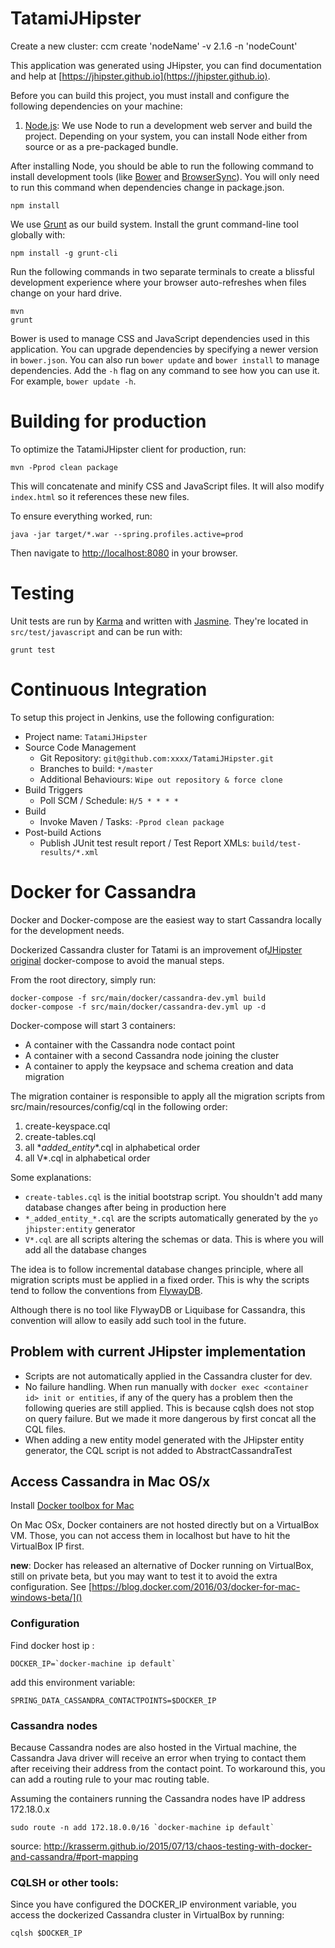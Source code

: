 # TatamiJHipster

Create a new cluster: ccm create 'nodeName' -v 2.1.6 -n 'nodeCount'

This application was generated using JHipster, you can find documentation and help at [https://jhipster.github.io](https://jhipster.github.io).

Before you can build this project, you must install and configure the following dependencies on your machine:

1. [Node.js][]: We use Node to run a development web server and build the project.
   Depending on your system, you can install Node either from source or as a pre-packaged bundle.

After installing Node, you should be able to run the following command to install development tools (like
[Bower][] and [BrowserSync][]). You will only need to run this command when dependencies change in package.json.

    npm install

We use [Grunt][] as our build system. Install the grunt command-line tool globally with:

    npm install -g grunt-cli

Run the following commands in two separate terminals to create a blissful development experience where your browser
auto-refreshes when files change on your hard drive.

    mvn
    grunt

Bower is used to manage CSS and JavaScript dependencies used in this application. You can upgrade dependencies by
specifying a newer version in `bower.json`. You can also run `bower update` and `bower install` to manage dependencies.
Add the `-h` flag on any command to see how you can use it. For example, `bower update -h`.

# Building for production

To optimize the TatamiJHipster client for production, run:

    mvn -Pprod clean package

This will concatenate and minify CSS and JavaScript files. It will also modify `index.html` so it references
these new files.

To ensure everything worked, run:

    java -jar target/*.war --spring.profiles.active=prod

Then navigate to [http://localhost:8080](http://localhost:8080) in your browser.

# Testing

Unit tests are run by [Karma][] and written with [Jasmine][]. They're located in `src/test/javascript` and can be run with:

    grunt test



# Continuous Integration

To setup this project in Jenkins, use the following configuration:

* Project name: `TatamiJHipster`
* Source Code Management
    * Git Repository: `git@github.com:xxxx/TatamiJHipster.git`
    * Branches to build: `*/master`
    * Additional Behaviours: `Wipe out repository & force clone`
* Build Triggers
    * Poll SCM / Schedule: `H/5 * * * *`
* Build
    * Invoke Maven / Tasks: `-Pprod clean package`
* Post-build Actions
    * Publish JUnit test result report / Test Report XMLs: `build/test-results/*.xml`

[JHipster]: https://jhipster.github.io/
[Node.js]: https://nodejs.org/
[Bower]: http://bower.io/
[Grunt]: http://gruntjs.com/
[BrowserSync]: http://www.browsersync.io/
[Karma]: http://karma-runner.github.io/
[Jasmine]: http://jasmine.github.io/2.0/introduction.html
[Protractor]: https://angular.github.io/protractor/


# Docker for Cassandra

Docker and Docker-compose are the easiest way to start Cassandra locally for the development needs.

Dockerized Cassandra cluster for Tatami is an improvement of[JHipster original](http://jhipster.github.io/docker-compose/#cassandra) docker-compose to avoid the manual steps.

From the root directory, simply run:

    docker-compose -f src/main/docker/cassandra-dev.yml build
    docker-compose -f src/main/docker/cassandra-dev.yml up -d

Docker-compose will start 3 containers:
- A container with the Cassandra node contact point
- A container with a second Cassandra node joining the cluster
- A container to apply the keypsace and schema creation and data migration

The migration container is responsible to apply all the migration scripts from src/main/resources/config/cql in the following order:
1. create-keyspace.cql
2. create-tables.cql
3. all \*_added_entity_\*.cql in alphabetical order
4. all V\*.cql in alphabetical order

Some explanations:
- `create-tables.cql` is the initial bootstrap script. You shouldn't add many database changes after being in production here
- `*_added_entity_*.cql` are the scripts automatically generated by the `yo jhipster:entity` generator
- `V*.cql` are all scripts altering the schemas or data. This is where you will add all the database changes

The idea is to follow incremental database changes principle, where all migration scripts must be applied in a fixed order.
This is why the scripts tend to follow the conventions from [FlywayDB](https://flywaydb.org/documentation/migration/sql.html).

Although there is no tool like FlywayDB or Liquibase for Cassandra, this convention will allow to easily add such tool in the future.


## Problem with current JHipster implementation
 - Scripts are not automatically applied in the Cassandra cluster for dev.
 - No failure handling.
  When run manually with `docker exec <container id> init or entities`, if any of the query has a problem then the following queries are still applied.
  This is because cqlsh does not stop on query failure. But we made it more dangerous by first concat all the CQL files.
- When adding a new entity model generated with the JHipster entity generator, the CQL script is not added to AbstractCassandraTest


## Access Cassandra in Mac OS/x
Install [Docker toolbox for Mac](https://www.docker.com/products/docker-toolbox)

On Mac OSx, Docker containers are not hosted directly but on a VirtualBox VM.
Those, you can not access them in localhost but have to hit the VirtualBox IP first.

__new__: Docker has released an alternative of Docker running on VirtualBox, still on private beta, but you may want to test it to avoid the extra configuration. See [https://blog.docker.com/2016/03/docker-for-mac-windows-beta/]()

### Configuration
Find docker host ip :

    DOCKER_IP=`docker-machine ip default`

add this environment variable:

    SPRING_DATA_CASSANDRA_CONTACTPOINTS=$DOCKER_IP

### Cassandra nodes
Because Cassandra nodes are also hosted in the Virtual machine, the Cassandra Java driver will receive an error when trying to contact them after receiving their address from the contact point.
To workaround this, you can add a routing rule to your mac routing table.

Assuming the containers running the Cassandra nodes have IP address 172.18.0.x

    sudo route -n add 172.18.0.0/16 `docker-machine ip default`

source: http://krasserm.github.io/2015/07/13/chaos-testing-with-docker-and-cassandra/#port-mapping

### CQLSH or other tools:
Since you have configured the DOCKER_IP environment variable, you access the dockerized Cassandra cluster in VirtualBox by running:

    cqlsh $DOCKER_IP